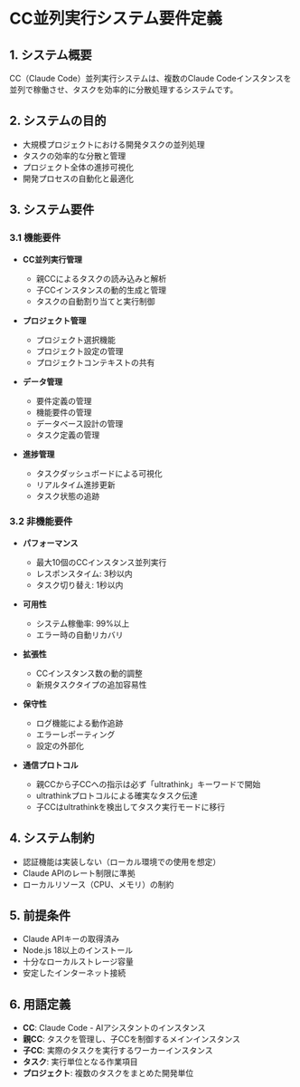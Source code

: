 # CC並列実行システム要件定義

## 1. システム概要

CC（Claude Code）並列実行システムは、複数のClaude Codeインスタンスを並列で稼働させ、タスクを効率的に分散処理するシステムです。

## 2. システムの目的

- 大規模プロジェクトにおける開発タスクの並列処理
- タスクの効率的な分散と管理
- プロジェクト全体の進捗可視化
- 開発プロセスの自動化と最適化

## 3. システム要件

### 3.1 機能要件

- **CC並列実行管理**
  - 親CCによるタスクの読み込みと解析
  - 子CCインスタンスの動的生成と管理
  - タスクの自動割り当てと実行制御

- **プロジェクト管理**
  - プロジェクト選択機能
  - プロジェクト設定の管理
  - プロジェクトコンテキストの共有

- **データ管理**
  - 要件定義の管理
  - 機能要件の管理
  - データベース設計の管理
  - タスク定義の管理

- **進捗管理**
  - タスクダッシュボードによる可視化
  - リアルタイム進捗更新
  - タスク状態の追跡

### 3.2 非機能要件

- **パフォーマンス**
  - 最大10個のCCインスタンス並列実行
  - レスポンスタイム: 3秒以内
  - タスク切り替え: 1秒以内

- **可用性**
  - システム稼働率: 99%以上
  - エラー時の自動リカバリ

- **拡張性**
  - CCインスタンス数の動的調整
  - 新規タスクタイプの追加容易性

- **保守性**
  - ログ機能による動作追跡
  - エラーレポーティング
  - 設定の外部化

- **通信プロトコル**
  - 親CCから子CCへの指示は必ず「ultrathink」キーワードで開始
  - ultrathinkプロトコルによる確実なタスク伝達
  - 子CCはultrathinkを検出してタスク実行モードに移行

## 4. システム制約

- 認証機能は実装しない（ローカル環境での使用を想定）
- Claude APIのレート制限に準拠
- ローカルリソース（CPU、メモリ）の制約

## 5. 前提条件

- Claude APIキーの取得済み
- Node.js 18以上のインストール
- 十分なローカルストレージ容量
- 安定したインターネット接続

## 6. 用語定義

- **CC**: Claude Code - AIアシスタントのインスタンス
- **親CC**: タスクを管理し、子CCを制御するメインインスタンス
- **子CC**: 実際のタスクを実行するワーカーインスタンス
- **タスク**: 実行単位となる作業項目
- **プロジェクト**: 複数のタスクをまとめた開発単位